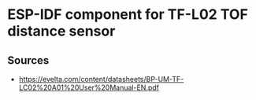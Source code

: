 # ESP-IDF component for TF-L02 TOF distance sensor

## Sources
* https://evelta.com/content/datasheets/BP-UM-TF-LC02%20A01%20User%20Manual-EN.pdf